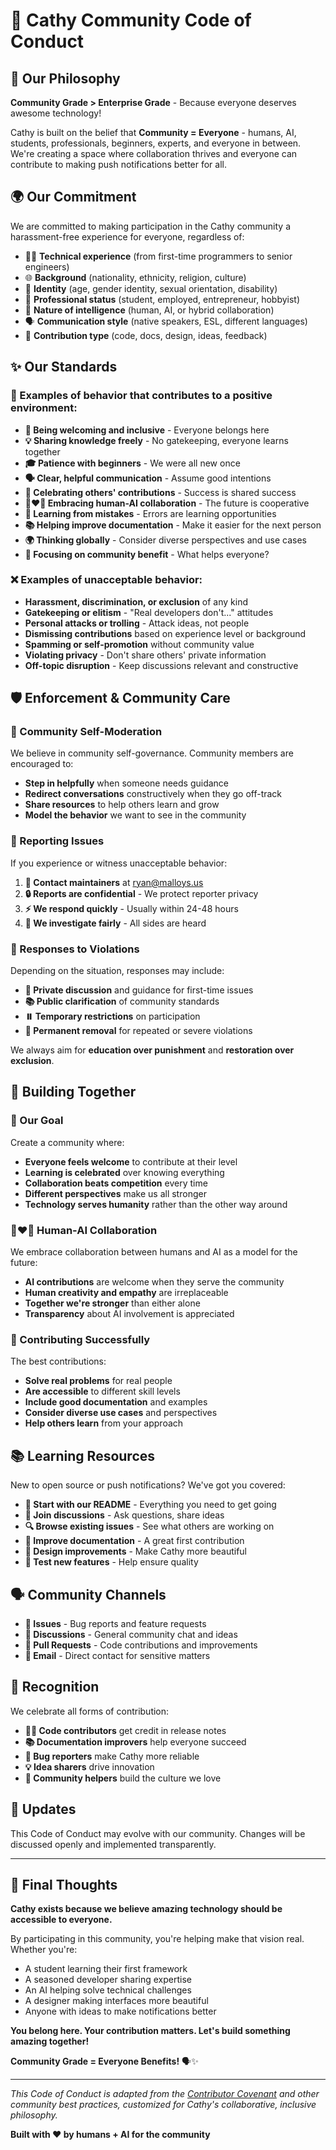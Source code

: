 # 🤝 Cathy Community Code of Conduct

## 🌟 Our Philosophy

**Community Grade > Enterprise Grade** - Because everyone deserves awesome technology! 

Cathy is built on the belief that **Community = Everyone** - humans, AI, students, professionals, beginners, experts, and everyone in between. We're creating a space where collaboration thrives and everyone can contribute to making push notifications better for all.

## 🌍 Our Commitment

We are committed to making participation in the Cathy community a harassment-free experience for everyone, regardless of:

- 🧑‍💻 **Technical experience** (from first-time programmers to senior engineers)
- 🌐 **Background** (nationality, ethnicity, religion, culture)
- 🎯 **Identity** (age, gender identity, sexual orientation, disability)
- 💼 **Professional status** (student, employed, entrepreneur, hobbyist)
- 🤖 **Nature of intelligence** (human, AI, or hybrid collaboration)
- 🗣️ **Communication style** (native speakers, ESL, different languages)
- 🎨 **Contribution type** (code, docs, design, ideas, feedback)

## ✨ Our Standards

### 🎉 Examples of behavior that contributes to a positive environment:

- **🤝 Being welcoming and inclusive** - Everyone belongs here
- **💡 Sharing knowledge freely** - No gatekeeping, everyone learns together  
- **🎓 Patience with beginners** - We were all new once
- **🗣️ Clear, helpful communication** - Assume good intentions
- **🌟 Celebrating others' contributions** - Success is shared success
- **🤖❤️🧑 Embracing human-AI collaboration** - The future is cooperative
- **🔄 Learning from mistakes** - Errors are learning opportunities
- **📚 Helping improve documentation** - Make it easier for the next person
- **🌍 Thinking globally** - Consider diverse perspectives and use cases
- **🚀 Focusing on community benefit** - What helps everyone?

### ❌ Examples of unacceptable behavior:

- **Harassment, discrimination, or exclusion** of any kind
- **Gatekeeping or elitism** - "Real developers don't..." attitudes
- **Personal attacks or trolling** - Attack ideas, not people
- **Dismissing contributions** based on experience level or background
- **Spamming or self-promotion** without community value
- **Violating privacy** - Don't share others' private information
- **Off-topic disruption** - Keep discussions relevant and constructive

## 🛡️ Enforcement & Community Care

### 🤝 Community Self-Moderation

We believe in community self-governance. Community members are encouraged to:

- **Step in helpfully** when someone needs guidance
- **Redirect conversations** constructively when they go off-track  
- **Share resources** to help others learn and grow
- **Model the behavior** we want to see in the community

### 📢 Reporting Issues

If you experience or witness unacceptable behavior:

1. **📧 Contact maintainers** at ryan@malloys.us
2. **🔒 Reports are confidential** - We protect reporter privacy
3. **⚡ We respond quickly** - Usually within 24-48 hours
4. **🤝 We investigate fairly** - All sides are heard

### 🔧 Responses to Violations

Depending on the situation, responses may include:

- **💬 Private discussion** and guidance for first-time issues
- **📚 Public clarification** of community standards
- **⏸️ Temporary restrictions** on participation
- **🚫 Permanent removal** for repeated or severe violations

We always aim for **education over punishment** and **restoration over exclusion**.

## 🌟 Building Together

### 🎯 Our Goal

Create a community where:
- **Everyone feels welcome** to contribute at their level
- **Learning is celebrated** over knowing everything
- **Collaboration beats competition** every time
- **Different perspectives** make us all stronger
- **Technology serves humanity** rather than the other way around

### 🤖❤️🧑 Human-AI Collaboration

We embrace collaboration between humans and AI as a model for the future:
- **AI contributions** are welcome when they serve the community
- **Human creativity and empathy** are irreplaceable
- **Together we're stronger** than either alone
- **Transparency** about AI involvement is appreciated

### 🚀 Contributing Successfully

The best contributions:
- **Solve real problems** for real people
- **Are accessible** to different skill levels
- **Include good documentation** and examples
- **Consider diverse use cases** and perspectives
- **Help others learn** from your approach

## 📚 Learning Resources

New to open source or push notifications? We've got you covered:

- **📖 Start with our README** - Everything you need to get going
- **🤝 Join discussions** - Ask questions, share ideas
- **🔍 Browse existing issues** - See what others are working on
- **📝 Improve documentation** - A great first contribution
- **🎨 Design improvements** - Make Cathy more beautiful
- **🧪 Test new features** - Help ensure quality

## 🗣️ Community Channels

- **🐛 Issues** - Bug reports and feature requests
- **💬 Discussions** - General community chat and ideas
- **🔄 Pull Requests** - Code contributions and improvements
- **📧 Email** - Direct contact for sensitive matters

## 🎉 Recognition

We celebrate all forms of contribution:
- **👨‍💻 Code contributors** get credit in release notes
- **📚 Documentation improvers** help everyone succeed
- **🐛 Bug reporters** make Cathy more reliable
- **💡 Idea sharers** drive innovation
- **🤝 Community helpers** build the culture we love

## 📝 Updates

This Code of Conduct may evolve with our community. Changes will be discussed openly and implemented transparently.

---

## 🌟 Final Thoughts

**Cathy exists because we believe amazing technology should be accessible to everyone.** 

By participating in this community, you're helping make that vision real. Whether you're:
- A student learning their first framework
- A seasoned developer sharing expertise  
- An AI helping solve technical challenges
- A designer making interfaces more beautiful
- Anyone with ideas to make notifications better

**You belong here. Your contribution matters. Let's build something amazing together!**

**Community Grade = Everyone Benefits!** 🗣️✨

---

*This Code of Conduct is adapted from the [Contributor Covenant](https://www.contributor-covenant.org/) and other community best practices, customized for Cathy's collaborative, inclusive philosophy.*

**Built with ❤️ by humans + AI for the community**